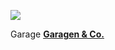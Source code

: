 ![](F427ABD8-BE62-4557-BE16-500318FB2CD3.jpeg)

Garage
[**Garagen & Co.**](https://www.gartenhausfabrik.de/garagen/)